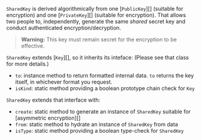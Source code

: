 `SharedKey` is derived algorithmically from one [`PublicKey`][] (suitable for encryption) and one [`PrivateKey`][] (suitable for encryption).  That allows two people to, independently, generate the same _shared_ secret key and conduct authenticated encryption/decryption.

> **Warning:** This key must remain secret for the encryption to be effective.

`SharedKey` extends [`Key`][], so it inherits its inteface: (Please see that class for more details.)
- `to`: instance method to return formatted internal data. `to` returns the key itself, in whichever format you request.
- `isKind`: static method providing a boolean prototype chain check for `Key`

`SharedKey` extends that interface with:
- `create`: static method to generate an instance of `SharedKey` suitable for [asymmetric encryption][]
- `from`: static method to hydrate an instance of `SharedKey` from data
- `isType`: static method providing a boolean type-check for `SharedKey`
